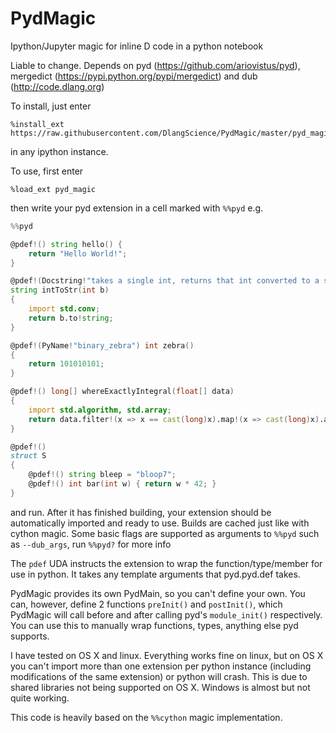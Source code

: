 # PydMagic
Ipython/Jupyter magic for inline D code in a python notebook

Liable to change. Depends on pyd (https://github.com/ariovistus/pyd), mergedict (https://pypi.python.org/pypi/mergedict) and dub (http://code.dlang.org)

To install, just enter
```
%install_ext https://raw.githubusercontent.com/DlangScience/PydMagic/master/pyd_magic.py
```
in any ipython instance.

To use, first enter
```
%load_ext pyd_magic
```

then write your pyd extension in a cell marked with ```%%pyd``` e.g.

```D
%%pyd

@pdef!() string hello() {
    return "Hello World!";
}

@pdef!(Docstring!"takes a single int, returns that int converted to a string")
string intToStr(int b)
{
    import std.conv;
    return b.to!string;
}

@pdef!(PyName!"binary_zebra") int zebra()
{
    return 101010101;
}

@pdef!() long[] whereExactlyIntegral(float[] data)
{
    import std.algorithm, std.array;
    return data.filter!(x => x == cast(long)x).map!(x => cast(long)x).array;
}

@pdef!()
struct S
{
    @pdef!() string bleep = "bloop7";
    @pdef!() int bar(int w) { return w * 42; }
}
```
and run. After it has finished building, your extension should be automatically imported and ready to use. Builds are cached just like with cython magic. Some basic flags are supported as arguments to ```%%pyd``` such as ```--dub_args```, run ```%%pyd?``` for more info

The ```pdef``` UDA instructs the extension to wrap the function/type/member for use in python. It takes any template arguments that pyd.pyd.def takes.

PydMagic provides its own PydMain, so you can't define your own. You can, however, define 2 functions ```preInit()``` and ```postInit()```, which PydMagic will call before and after calling pyd's ```module_init()``` respectively. You can use this to manually wrap functions, types, anything else pyd supports.

I have tested on OS X and linux. Everything works fine on linux, but on OS X you can't import more than one extension per python instance (including modifications of the same extension) or python will crash. This is due to shared libraries not being supported on OS X. Windows is almost but not quite working.

This code is heavily based on the ```%%cython``` magic implementation.
